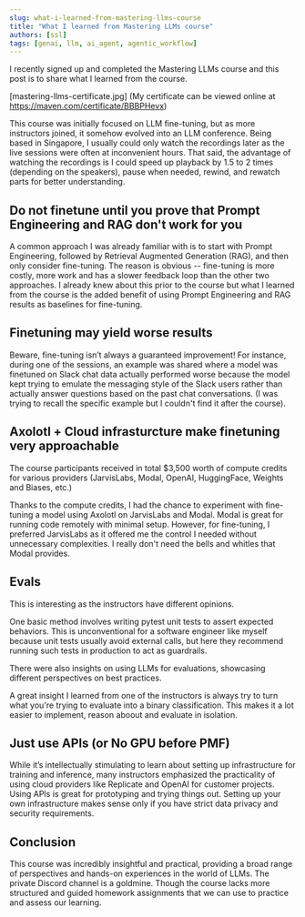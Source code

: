 ```yaml
---
slug: what-i-learned-from-mastering-llms-course
title: "What I learned from Mastering LLMs course"
authors: [ssl]
tags: [genai, llm, ai_agent, agentic_workflow]
---
```


I recently signed up and completed the Mastering LLMs course and this post is to share what I learned from the course.

[mastering-llms-certificate.jpg]
(My certificate can be viewed online at https://maven.com/certificate/BBBPHevx)

This course was initially focused on LLM fine-tuning, but as more instructors joined, it somehow evolved into an LLM conference.
Being based in Singapore, I usually could only watch the recordings later as the live sessions were often at inconvenient hours.
That said, the advantage of watching the recordings is I could speed up playback by 1.5 to 2 times (depending on the speakers),
pause when needed, rewind, and rewatch parts for better understanding.

## Do not finetune until you prove that Prompt Engineering and RAG don't work for you

A common approach I was already familiar with is to start with Prompt Engineering,
followed by Retrieval Augmented Generation (RAG),
and then only consider fine-tuning.
The reason is obvious -- fine-tuning is more costly, more work and has a slower feedback loop than the other two approaches.
I already knew about this prior to the course but what I learned from the course is the added benefit of
using Prompt Engineering and RAG results as baselines for fine-tuning.

## Finetuning may yield worse results

Beware, fine-tuning isn’t always a guaranteed improvement!
For instance, during one of the sessions,
an example was shared where a model was finetuned on Slack chat data actually performed worse
because the model kept trying to emulate the messaging style of the Slack users
rather than actually answer questions based on the past chat conversations.
(I was trying to recall the specific example but I couldn't find it after the course).

## Axolotl + Cloud infrasturcture make finetuning very approachable

The course participants received in total $3,500 worth of compute credits for various providers
(JarvisLabs, Modal, OpenAI, HuggingFace, Weights and Biases, etc.)

Thanks to the compute credits, I had the chance to experiment with fine-tuning a model using Axolotl on JarvisLabs and Modal.
Modal is great for running code remotely with minimal setup.
However, for fine-tuning, I preferred JarvisLabs as it offered me the control I needed without unnecessary complexities.
I really don't need the bells and whitles that Modal provides.

## Evals

This is interesting as the instructors have different opinions.

One basic method involves writing pytest unit tests to assert expected behaviors.
This is unconventional for a software engineer like myself because unit tests usually avoid external calls,
but here they recommend running such tests in production to act as guardrails.

There were also insights on using LLMs for evaluations, showcasing different perspectives on best practices.

A great insight I learned from one of the instructors is always try to turn what you're trying to evaluate into a binary classification.
This makes it a lot easier to implement, reason aboout and evaluate in isolation.

## Just use APIs (or No GPU before PMF)

While it’s intellectually stimulating to learn about setting up infrastructure for training and inference,
many instructors emphasized the practicality of using cloud providers like Replicate and OpenAI for customer projects.
Using APIs is great for prototyping and trying things out.
Setting up your own infrastructure makes sense only if you have strict data privacy and security requirements.

## Conclusion

This course was incredibly insightful and practical,
providing a broad range of perspectives and hands-on experiences in the world of LLMs.
The private Discord channel is a goldmine.
Though the course lacks more structured and guided homework assignments that we can use to practice and assess our learning.

